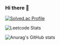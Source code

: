 ### Hi there 👋


[![Solved.ac Profile](http://mazassumnida.wtf/api/v2/generate_badge?boj=aaaa727)](https://solved.ac/aaaa727/)


<!-- https://github.com/JacobLinCool/LeetCode-Stats-Card-->

![Leetcode Stats](https://leetcard.jacoblin.cool/kkminseok?theme=uvicorn&ext=activity)

<!--![Leetcode Stats](https://leetcard.jacoblin.cool/kkminseok?theme=wtf&ext=activity) 재밌는 테마 zz-->

<!-- https://github.com/anuraghazra/github-readme-stats-->
![Anurag's GitHub stats](https://github-readme-stats.vercel.app/api?username=kkminseok&show_icons=true&theme=tokyonight)

<!--
**kkminseok/kkminseok** is a ✨ _special_ ✨ repository because its `README.md` (this file) appears on your GitHub profile.

Here are some ideas to get you started:

- 🔭 I’m currently working on ...
- 🌱 I’m currently learning ...
- 👯 I’m looking to collaborate on ...
- 🤔 I’m looking for help with ...
- 💬 Ask me about ...
- 📫 How to reach me: ...
- 😄 Pronouns: ...
- ⚡ Fun fact: ...
-->
